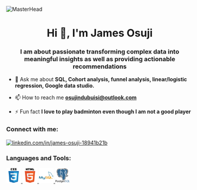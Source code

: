 
![MasterHead](https://cdni.iconscout.com/illustration/premium/thumb/data-science-and-data-analytics-comparison-8114369-6526219.png)
<h1 align="center">Hi 👋, I'm James Osuji</h1>
<h3 align="center">I am about passionate transforming complex data into meaningful insights as well as providing actionable recommendations</h3>

- 💬 Ask me about **SQL, Cohort analysis, funnel analysis, linear/logistic regression, Google data studio.**

- 📫 How to reach me **osujindubuisi@outlook.com**

- ⚡ Fun fact **I love to play badminton even though I am not a good player**

<h3 align="left">Connect with me:</h3>
<p align="left">
<a href="https://linkedin.com/in/linkedin.com/in/james-osuji-18941b21b" target="blank"><img align="center" src="https://raw.githubusercontent.com/rahuldkjain/github-profile-readme-generator/master/src/images/icons/Social/linked-in-alt.svg" alt="linkedin.com/in/james-osuji-18941b21b" height="30" width="40" /></a>
</p>

<h3 align="left">Languages and Tools:</h3>
<p align="left"> <a href="https://www.w3schools.com/css/" target="_blank" rel="noreferrer"> <img src="https://raw.githubusercontent.com/devicons/devicon/master/icons/css3/css3-original-wordmark.svg" alt="css3" width="40" height="40"/> </a> <a href="https://www.w3.org/html/" target="_blank" rel="noreferrer"> <img src="https://raw.githubusercontent.com/devicons/devicon/master/icons/html5/html5-original-wordmark.svg" alt="html5" width="40" height="40"/> </a> <a href="https://www.mysql.com/" target="_blank" rel="noreferrer"> <img src="https://raw.githubusercontent.com/devicons/devicon/master/icons/mysql/mysql-original-wordmark.svg" alt="mysql" width="40" height="40"/> </a> <a href="https://www.postgresql.org" target="_blank" rel="noreferrer"> <img src="https://raw.githubusercontent.com/devicons/devicon/master/icons/postgresql/postgresql-original-wordmark.svg" alt="postgresql" width="40" height="40"/> </a> </p>
